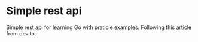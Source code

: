 # Simple rest api
Simple rest api for learning Go with praticle examples.
Following this [article](https://dev.to/aurelievache/learning-go-by-examples-part-2-create-an-http-rest-api-server-in-go-1cdm)
from dev.to.
